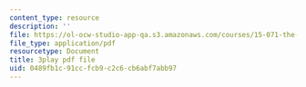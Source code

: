 ```yaml
---
content_type: resource
description: ''
file: https://ol-ocw-studio-app-qa.s3.amazonaws.com/courses/15-071-the-analytics-edge-spring-2017/0489fb1c91ccfcb9c2c6cb6abf7abb97_4MhGi6JSGbA.pdf
file_type: application/pdf
resourcetype: Document
title: 3play pdf file
uid: 0489fb1c-91cc-fcb9-c2c6-cb6abf7abb97
---
```

